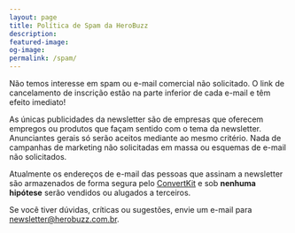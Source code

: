 ```yaml
---
layout: page
title: Política de Spam da HeroBuzz
description:
featured-image:
og-image:
permalink: /spam/
---
```


Não temos interesse em spam ou e-mail comercial não solicitado. O link de cancelamento de inscrição estão na parte inferior de cada e-mail e têm efeito imediato!

As únicas publicidades da newsletter são de empresas que oferecem empregos ou produtos que façam sentido com o tema da newsletter. Anunciantes gerais só serão aceitos mediante ao mesmo critério. Nada de campanhas de marketing não solicitadas em massa ou esquemas de e-mail não solicitados.

Atualmente os endereços de e-mail das pessoas que assinam a newsletter são armazenados de forma segura pelo [ConvertKit](https://convertkit.com/) e sob **nenhuma hipótese** serão vendidos ou alugados a terceiros.

Se você tiver dúvidas, críticas ou sugestões, envie um e-mail para newsletter@herobuzz.com.br.